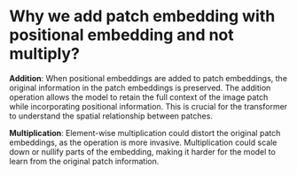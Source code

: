  # Why we add patch embedding with positional embedding and not multiply? 
 
   
**Addition**: When positional embeddings are added to patch embeddings, the original information in the patch embeddings is preserved. The addition operation allows the model to retain the full context of the image patch while incorporating positional information. This is crucial for the transformer to understand the spatial relationship between patches.

**Multiplication**: Element-wise multiplication could distort the original patch embeddings, as the operation is more invasive. Multiplication could scale down or nullify parts of the embedding, making it harder for the model to learn from the original patch information.